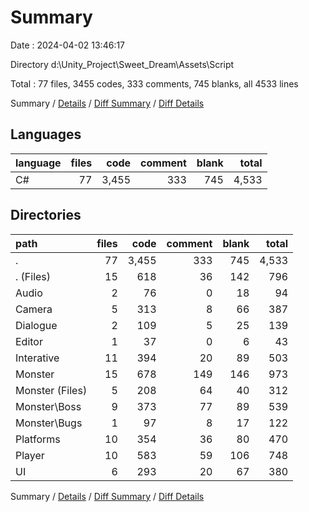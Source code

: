 # Summary

Date : 2024-04-02 13:46:17

Directory d:\\Unity_Project\\Sweet_Dream\\Assets\\Script

Total : 77 files,  3455 codes, 333 comments, 745 blanks, all 4533 lines

Summary / [Details](details.md) / [Diff Summary](diff.md) / [Diff Details](diff-details.md)

## Languages
| language | files | code | comment | blank | total |
| :--- | ---: | ---: | ---: | ---: | ---: |
| C# | 77 | 3,455 | 333 | 745 | 4,533 |

## Directories
| path | files | code | comment | blank | total |
| :--- | ---: | ---: | ---: | ---: | ---: |
| . | 77 | 3,455 | 333 | 745 | 4,533 |
| . (Files) | 15 | 618 | 36 | 142 | 796 |
| Audio | 2 | 76 | 0 | 18 | 94 |
| Camera | 5 | 313 | 8 | 66 | 387 |
| Dialogue | 2 | 109 | 5 | 25 | 139 |
| Editor | 1 | 37 | 0 | 6 | 43 |
| Interative | 11 | 394 | 20 | 89 | 503 |
| Monster | 15 | 678 | 149 | 146 | 973 |
| Monster (Files) | 5 | 208 | 64 | 40 | 312 |
| Monster\\Boss | 9 | 373 | 77 | 89 | 539 |
| Monster\\Bugs | 1 | 97 | 8 | 17 | 122 |
| Platforms | 10 | 354 | 36 | 80 | 470 |
| Player | 10 | 583 | 59 | 106 | 748 |
| UI | 6 | 293 | 20 | 67 | 380 |

Summary / [Details](details.md) / [Diff Summary](diff.md) / [Diff Details](diff-details.md)
